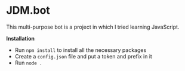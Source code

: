 # JDM.bot

This multi-purpose bot is a project in which I tried learning JavaScript. 

**Installation**

* Run `npm install` to install all the necessary packages
* Create a `config.json` file and put a token and prefix in it
* Run `node .`
